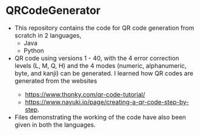 # QRCodeGenerator
* <font size="3">This repository contains the code for QR code generation from scratch in 2 languages,</font>
    * <font size="3">Java</font>
    * <font size="3">Python</font>
* <font size="3">QR code using versions 1 - 40, with the 4 error correction levels (L, M, Q, H) and the 4 modes (numeric, alphanumeric, byte, and kanji) can be generated. I learned how QR codes are generated from the websites 
    * https://www.thonky.com/qr-code-tutorial/
    * https://www.nayuki.io/page/creating-a-qr-code-step-by-step.
* Files demonstrating the working of the code have also been given in both the languages.</font>
